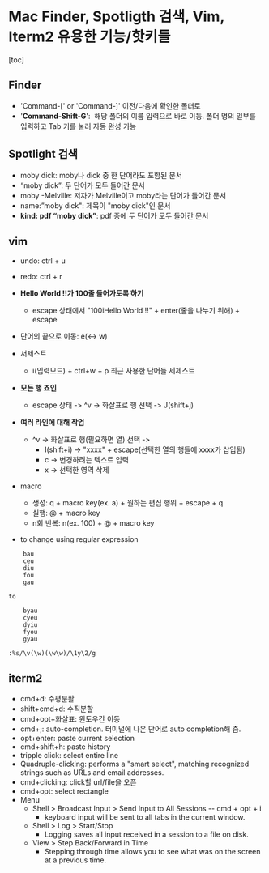 # Mac Finder, Spotligth 검색, Vim, Iterm2 유용한 기능/핫키들

[toc]

## Finder
- 'Command-['	or 'Command-]'	이전/다음에 확인한 폴더로
- '**Command-Shift-G**':  해당 폴더의 이름 입력으로 바로 이동. 폴더 명의 일부를 입력하고 Tab 키를 눌러 자동 완성 가능

## Spotlight 검색
- moby dick: moby나 dick 중 한 단어라도 포함된 문서
- “moby dick”: 두 단어가 모두 들어간 문서
- moby -Melville: 저자가 Melville이고 moby라는 단어가 들어간 문서
- name:”moby dick": 제목이 "moby dick"인 문서
- **kind: pdf “moby dick”**: pdf 중에 두 단어가 모두 들어간 문서

## vim
- undo: ctrl + u
- redo: ctrl + r

- **Hello World !!가 100줄 들어가도록 하기**
	- escape 상태에서 "100iHello World !!" + enter(줄을 나누기 위해) + escape

- 단어의 끝으로 이동: e(<-> w)

- 서제스트
	- i(입력모드) + ctrl+w + p 최근 사용한 단어들 세제스트

- **모든 행 죠인**
	- escape 상태 -> ^v -> 화살표로 행 선택 -> J(shift+j)

- **여러 라인에 대해 작업**
	- ^v -> 화살표로 행(필요하면 열) 선택 ->
		- I(shift+i) -> "xxxx" + escape(선택한 열의 행들에 xxxx가 삽입됨)
		- c -> 변경하려는 텍스트 입력
		- x -> 선택한 영역 삭제
- macro
	- 생성: q + macro key(ex. a) + 원하는 편집 행위 + escape + q
	- 실행: @ + macro key
    - n회 반복: n(ex. 100) + @ + macro key

- to change using regular expression

```
    bau
    ceu
    diu
    fou
    gau
```

    to

```
    byau
    cyeu
    dyiu
    fyou
    gyau
```

`:%s/\v(\w)(\w\w)/\1y\2/g`

## iterm2
- cmd+d: 수평분활
- shift+cmd+d: 수직분할
- cmd+opt+화살표: 윈도우간 이동
- cmd+;: auto-completion. 터미널에 나온 단어로 auto completion해 줌.
- opt+enter: paste current selection
- cmd+shift+h: paste history
- tripple click: select entire line
- Quadruple-clicking: performs a "smart select", matching recognized strings such as URLs and email addresses.
- cmd+clicking: click할 url/file을 오픈
- cmd+opt: select rectangle
- Menu
	- Shell > Broadcast Input > Send Input to All Sessions -- cmd + opt + i
		- keyboard input will be sent to all tabs in the current window.
	- Shell > Log > Start/Stop
		- Logging saves all input received in a session to a file on disk.
	- View > Step Back/Forward in Time
		- Stepping through time allows you to see what was on the screen at a previous time.
